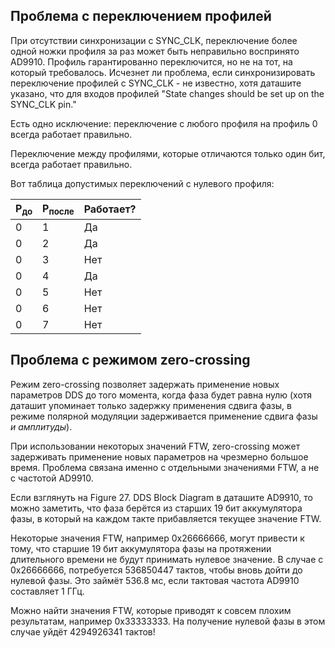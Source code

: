 
## Проблема с переключением профилей

При отсутствии синхронизации с SYNC_CLK, переключение более одной ножки профиля за раз может быть неправильно воспринято AD9910. Профиль гарантированно переключится, но не на тот, на который требовалось. Исчезнет ли проблема, если синхронизировать переключение профилей с SYNC_CLK - не известно, хотя даташите указано, что для входов профилей "State changes should be set up on the SYNC_CLK pin." 

Есть одно исключение: переключение с любого профиля на профиль 0 всегда работает правильно.

Переключение между профилями, которые отличаются только один бит, всегда работает правильно.

Вот таблица допустимых переключений с нулевого профиля:

| P<sub>до</sub> | P<sub>после</sub> | Работает? |
| --- | --- | --- |
| 0 | 1 | Да |
| 0 | 2 | Да |
| 0 | 3 | Нет |
| 0 | 4 | Да |
| 0 | 5 | Нет |
| 0 | 6 | Нет |
| 0 | 7 | Нет |

## Проблема с режимом zero-crossing

Режим zero-crossing позволяет задержать применение новых параметров DDS до того момента, когда фаза будет равна нулю (хотя даташит упоминает только задержку применения сдвига фазы, в режиме полярной модуляции задерживается применение сдвига фазы *и амплитуды*).

При использовании некоторых значений FTW, zero-crossing может задерживать применение новых параметров на чрезмерно большое время. Проблема связана именно с отдельными значениями FTW, а не с частотой AD9910.

Если взглянуть на Figure 27. DDS Block Diagram в даташите AD9910, то можно заметить, что фаза берётся из старших 19 бит аккумулятора фазы, в который на каждом такте прибавляется текущее значение FTW.

Некоторые значения FTW, например 0x26666666, могут привести к тому, что старшие 19 бит аккумулятора фазы на протяжении длительного времени не будут принимать нулевое значение. В случае с 0x26666666, потребуется 536850447 тактов, чтобы вновь дойти до нулевой фазы. Это займёт 536.8 мс, если тактовая частота AD9910 составляет 1 ГГц.

Можно найти значения FTW, которые приводят к совсем плохим результатам, например 0x33333333. На получение нулевой фазы в этом случае уйдёт 4294926341 тактов!
